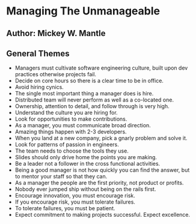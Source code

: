 # Managing The Unmanageable
## Author: Mickey W. Mantle

## General Themes
- Managers must cultivate software engineering culture, built upon dev practices otherwise projects fail.
- Decide on core hours so there is a clear time to be in office.
- Avoid hiring cynics.
- The single most important thing a manager does is hire.
- Distributed team will never perform as well as a co-located one.
- Ownership, attention to detail, and follow through is very high.
- Understand the culture you are hiring for.
- Look for opportunities to make contributions.
- As a manager, you must communicate broad direction.
- Amazing things happen with 2-3 developers.
- When you land at a new company, pick a gnarly problem and solve it.
- Look for patterns of passion in engineers.
- The team needs to choose the tools they use.
- Slides should only drive home the points you are making.
- Be a leader not a follower in the cross functional activities.
- Being a good manager is not how quickly you can find the answer, but to mentor your staff so that they can.
- As a manager the people are the first priority, not product or profits.
- Nobody ever jumped ship without being on the rails first.
- Encourage innovation, you must encourage risk.
- If you encourage risk, you must tolerate failures.
- To tolerate failures, you must be patient.
- Expect commitment to making projects successful. Expect excellence.
